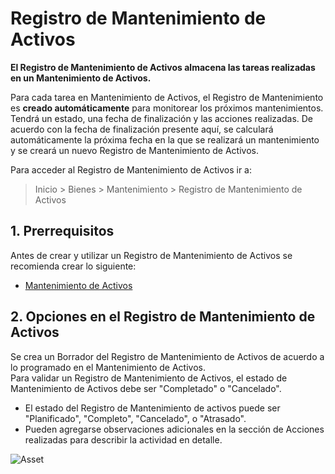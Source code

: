 <!-- add-breadcrumbs -->
# Registro de Mantenimiento de Activos

**El Registro de Mantenimiento de Activos almacena las tareas realizadas en un Mantenimiento de Activos.**

Para cada tarea en Mantenimiento de Activos, el Registro de Mantenimiento es **creado automáticamente** para monitorear los próximos mantenimientos. Tendrá un estado, una fecha de finalización y las acciones realizadas. De acuerdo con la fecha de finalización presente aquí, se calculará automáticamente la próxima fecha en la que se realizará un mantenimiento y se creará un nuevo Registro de Mantenimiento de Activos.

Para acceder al Registro de Mantenimiento de Activos ir a:
> Inicio > Bienes > Mantenimiento > Registro de Mantenimiento de Activos

## 1. Prerrequisitos
Antes de crear y utilizar un Registro de Mantenimiento de Activos se recomienda crear lo siguiente: 

* [Mantenimiento de Activos](/docs/user/manual/es/asset/asset-maintenance)


## 2. Opciones en el Registro de Mantenimiento de Activos
Se crea un Borrador del Registro de Mantenimiento de Activos de acuerdo a lo programado en el Mantenimiento de Activos.  
Para validar un Registro de Mantenimiento de Activos, el estado de Mantenimiento de Activos debe ser "Completado" o "Cancelado".

* El estado del Registro de Mantenimiento de activos puede ser "Planificado", "Completo", "Cancelado", o "Atrasado".
* Pueden agregarse observaciones adicionales en la sección de Acciones realizadas para describir la actividad en detalle.

<img class="screenshot" alt="Asset" src="{{docs_base_url}}/assets/img/asset/asset_maintenance_log.png">
